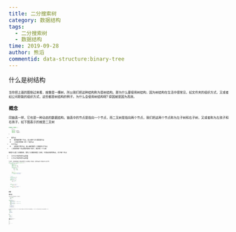 ```yaml
---
title: 二分搜索树
category: 数据结构
tags:
  - 二分搜索树
  - 数据结构
time: 2019-09-28
author: 熊滔
commentid: data-structure:binary-tree
---
```


什么是树结构

<ImageView src="https://gitee.com/lastknightcoder/blogimage/raw/master/20200703083447.png" style="zoom:50%;" />

当你把上面的图倒过来看，就像是一棵树，所以我们把这种结构称为是树结构。那为什么要使用树结构，因为树结构在生活中很常见，如文件夹的组织方式，又或者如公司职能的组织方式，这些都是树结构的例子。为什么会使用树结构呢? 原因就是因为高效。

## 概念

同链表一样，它也是一种动态的数据结构，链表中的节点是指向一个节点，而二叉树是指向两个节点，我们把这两个节点称为左子树和右子树，又或者称为左孩子和右孩子。如下图表示的就是二叉树

<ImageView src="https://gitee.com/lastknightcoder/blogimage/raw/master/20200703083447.png" style="zoom:50%;" />

```java
class Node {
    E e;
    Node left;
    Node right;
}
```

- 根节点
  - 最顶部的那个节点，如上图中 28 就是根节点
  - 二叉树具有唯一的一个根节点
- 叶子节点
  - 没有孩子的节点，如上图的最后一行都是叶子节点
- 二叉树的每个节点最多有两个孩子，最多有一个父亲

那是什么是二分搜索树，首先二分搜索树是二叉树，它满足这样的特点，对于每个节点

- 大于左子树所有节点的值
- 小于右子树所有节点的值

<ImageView src="https://gitee.com/lastknightcoder/blogimage/raw/master/20200703083447.png" style="zoom:50%;" />

可以验算，上面的这棵树满足二分搜索树的性质，所以这棵树是二分搜索树。下面我们来实现二分搜索树中节点有关代码

```java
public class BST<E extends Comparable<E>> {
    private class Node {
        public E e;
        public Node left;
        public Node right;

        public Node(E e) {
            this.e = e;
            left = null;
            right = null;
        }

        @Override
        public String toString() {
            return e.toString();
        }
    }

    //根节点
    private Node root;
    //树中元素的个数
    private int size;

    public BST() {
        root = null;
        size = 0;
    }
    
    public int size() {
        return size;
    }
    public boolean isEmpty() {
        return size == 0;
    }
}
```

## 实现

### 添加元素

<ImageView src="https://gitee.com/lastknightcoder/blogimage/raw/master/20200703083820.png" style="zoom:50%;" />

上图想必已经将添加元素的规则说的很详细了，所以这里直接上代码

```java
public void add(E e) {
    if (root == null) {
        root = new Node(e);
        size++;
    } else {
        add(root, e);
    }
}
private void add(Node node, E e) {
    //递归终止条件
    if (e.equals(node.e)) {
        return;
    } else if (e.compareTo(node.e) < 0 && node.left == null) {
        node.left = new Node(e);
        size++;
        return;
    } else if (e.compareTo(node.e) > 0 && node.right == null) {
        node.right = new Node(e);
        size++;
        return;
    }
    if (e.compareTo(node.e) < 0) {
        add(node.left, e);
    }
    if (e.compareTo(node.e) > 0) {
        add(node.right, e);
    }
}
```

其实上面的代码还可以改进，因为我们在 `add(E e)` 中对 `root` 为根节点进行了单独的考虑，其实可以不再这里考虑，因为通过上面的规则知道，当一个节点为 `null` 时，不管它是根节点还是左右孩子，新加入的节点都将取代这个 `null` 节点

<ImageView src="https://gitee.com/lastknightcoder/blogimage/raw/master/20200703084129.png" style="zoom:50%;" />

所以我们优化上面的代码如下

```java
public void add(E e) {
    root = add(root, e);
}
private Node add(Node node, E e) {
    //这里返回的Node所指的语义是node所代表的根节点
    if (node == null) {
        size++;
        return new Node(e);
    }
    if (e.compareTo(node.e) < 0) {
        //如果比根节点小，对左子树进行更新
        node.left = add(node.left, e);
    } else if (e.compareTo(node.e) > 0) {
        //如果比根节点大，对右子树进行更新
        node.right = add(node.right,e);
    }
    //等于的话什么都不做
    return node;
}
```

### 查询操作

```java
public boolean contains(E e) {
    return contains(root, e);
}
private boolean contains(Node node, E e) {
    if (node == null) {
        return false;
    }
    
    if (e.equals(node.e)) {
        return true;
    } else if (e.compareTo(node.e) < 0) {
        return contains(node.left, e);
    } else {
        return contains(node.right,e);
    }
}
```

### 二叉树的遍历

对于某个数据结构的遍历就是将该数据结构中所有的元素都访问一遍，分为三类

- 前序遍历
  - 父节点在访问左子树之前访问
- 中序遍历
  - 父节点在访问左子树之后，在访问右子树之前访问
- 后序遍历
  - 父节点在访问右子树之后访问

<ImageView src="https://gitee.com/lastknightcoder/blogimage/raw/master/20200703084349.png" style="zoom:50%;" />

#### 前序遍历

```java
public void preOrder() {
    preOrder(root);
}
private void preOrder(Node node) {
    if (node == null) {
        return;
    }
    //先访问父节点
    System.out.println(node);
    preOrder(node.left);
    preOrder(node.right);
}
```

#### 中序遍历

```java
public void inOrder() {
    inOrder(root);
}
private void inOrder(Node node) {
    if (node == null) {
        return;
    }
    
    inOrder(node.left);
    System.out.println(node);
    inOrder(node.right);
}
```

中序遍历的结果是元素从小到大排序。

#### 后序遍历

```java
public void postOrder() {
    postOrder(root);
}
private void postOrder(Node node) {
    if (node == null) {
        return;
    }
    
    postOrder(node.left);
    postOrder(node.right);
    System.out.println(node);
}
```

后序遍历的一个应用是内存释放，我们必须先把左右孩子的内存释放完才能释放该节点的内存。

#### 前序遍历的非递归实现

<ImageView src="https://gitee.com/lastknightcoder/blogimage/raw/master/20200703084649.png" style="zoom:50%;" />

代码实现

```java
public void preOrderNR() {
    //非递归写法
    if (root == null) {
        return;
    }
    //这里的Stack是上面自己写的Stack
    Stack<Node> stack = new ArrayStack<>();
    stack.push(root);
    
    while (!stack.isEmpty()) {
        Node top = stack.pop();
        System.out.println(top);
        if (top.right != null) {
            stack.push(top.right);
        }
        if (top.left != null) {
            stack.push(top.left);
        }
    }
}
```

#### 层序遍历

<ImageView src="https://gitee.com/lastknightcoder/blogimage/raw/master/20200703085018.png" style="zoom:50%;" />

代码实现

```java
public void levelOrder() {
    if (root == null) {
        return;
    }
    Queue<Node> queue = new LoopQueue<>();
    queue.enqueue(root);
    while (!queue.isEmpty()) {
        Node front = queue.dequeue();
        System.out.println(front);
        if (front.left != null) {
            queue.enqueue(front.left);
        }
        if (front.right != null) {
            queue.enqueue(front.right);
        }
    }
}
```

### 删除元素

在二分搜索树中删除一个节点是比较复杂的，我们首先从最简单的情况开始，删除二分搜索树中的最小值和最大值，首先是如何找到最大值和最小值

<ImageView src="https://gitee.com/lastknightcoder/blogimage/raw/master/20200703085309.png" style="zoom:50%;" />

```java
public E minimum() {
    if (size == 0) {
        throw new IllegalArgumentException("树为空");
    }
    return minimum(root).e;
}
private Node minimum(Node node) {
    if (node.left == null) {
        return node;
    }
    return minimum(node.left);
}
public E maximum() {
    if (size == 0) {
        throw new IllegalArgumentException("树为空");
    }
    return maximum(root).e;
}
private Node maximum(Node node) {
    if (node.right == null) {
        return node;
    }
    return maximum(node.right);
}
```

找到了之后如何删除呢

<ImageView src="https://gitee.com/lastknightcoder/blogimage/raw/master/20200703085650.png" style="zoom:50%;" />

```java
public E removeMin() {
    E ret = minimum();
    root = removeMin(root);
    return ret;
}
private Node removeMin(Node node) {
    if (node.left == null) {
        Node rightNode = node.right;
        node.right = null;
        size--;
        return rightNode;
    }
    node.left = removeMin(node.left);
    return node;
}
```

```java
public E removeMax() {
    E ret = maximum();
    root = removeMax(root);
    return ret;
}
private Node removeMax(Node node) {
    if (node.right == null) {
        Node leftNode = node.left;
        node.left = null;
        size--;
        return leftNode;
    }
    
    node.right = removeMax(node.right);
    return node;
}
```

现在讲解如何删除二分搜搜数中的任意一个节点

<ImageView src="https://gitee.com/lastknightcoder/blogimage/raw/master/20200703090142.png" style="zoom:50%;" />

```java
public void remove(E e) {
    root = remove(root, e);
}
private Node remove(Node node, E e) {
    if (node == null) {
        return null;
    }
    if (e.equals(node.e)) {
        if (node.right == null) {
            Node leftNode = node.left;
            node.left = null;
            size--;
            return leftNode;
        } else if (node.left == null) {
            Node rightNode = node.right;
            node.right = null;
            size--;
            return rightNode;
        } else {
            Node successor = minimum(node.right);
            successor.right = removeMin(node.right);//为什么这条语句必须在前面???
            successor.left = node.left;
            node.left = node.right = null;
            //size--; 在removeMin中已经维护size了
            return successor;
        }
    } else if (e.compareTo(node.e) < 0) {
        node.left = remove(node.left, e);
    } else {
        node.right = remove(node.right, e);
    }
    return node;
}
```

上面说的是取右子树中的最小值，你也可以考虑取左子树中的最大值，道理都是一样的。

### 完整代码

```java
public class BST<E extends Comparable<E>> {
    private class Node {
        public E e;
        public Node left;
        public Node right;

        public Node(E e) {
            this.e = e;
            left = null;
            right = null;
        }

        @Override
        public String toString() {
            return e.toString();
        }
    }

    //根节点
    private Node root;
    //树中元素的个数
    private int size;

    public BST() {
        root = null;
        size = 0;
    }

    public int size() {
        return size;
    }
    public boolean isEmpty() {
        return size == 0;
    }

    public void add(E e) {
        root = add(root, e);
    }


    private Node add(Node node, E e) {
        //这里返回语义指的的是node所代表的根节点
        if (node == null) {
            size++;
            return new Node(e);
        }

        if (e.compareTo(node.e) < 0) {
            //如果比根节点小，对左子树进行更新
            node.left = add(node.left, e);
        } else if (e.compareTo(node.e) > 0) {
            //如果比根节点大，对右子树进行更新
            node.right = add(node.right,e);
        }
        //等于的话什么都不做
        return node;
    }

    public boolean contains(E e) {
        return contains(root, e);
    }

    private boolean contains(Node node, E e) {
        if (node == null) {
            return false;
        }

        if (e.equals(node.e)) {
            return true;
        } else if (e.compareTo(node.e) < 0) {
            return contains(node.left, e);
        } else {
            return contains(node.right,e);
        }
    }

    //前序遍历
    public void preOrder() {
        preOrder(root);
    }
    private void preOrder(Node node) {
        if (node == null) {
            return;
        }

        System.out.println(node);
        preOrder(node.left);
        preOrder(node.right);
    }

    public void preOrderNR() {
        //非递归写法
        if (root == null) {
            return;
        }
        Stack<Node> stack = new ArrayStack<>();
        stack.push(root);

        while (!stack.isEmpty()) {
            Node top = stack.pop();
            System.out.println(top);
            if (top.right != null) {
                stack.push(top.right);
            }
            if (top.left != null) {
                stack.push(top.left);
            }
        }
    }

    //中序遍历
    public void inOrder() {
        inOrder(root);
    }
    private void inOrder(Node node) {
        if (node == null) {
            return;
        }

        inOrder(node.left);
        System.out.println(node);
        inOrder(node.right);
    }

    //后序遍历
    public void postOrder() {
        postOrder(root);
    }
    private void postOrder(Node node) {
        if (node == null) {
            return;
        }

        postOrder(node.left);
        postOrder(node.right);
        System.out.println(node);
    }

    public void levelOrder() {
        if (root == null) {
            return;
        }
        Queue<Node> queue = new LoopQueue<>();
        queue.enqueue(root);

        while (!queue.isEmpty()) {
            Node front = queue.dequeue();
            System.out.println(front);
            if (front.left != null) {
                queue.enqueue(front.left);
            }
            if (front.right != null) {
                queue.enqueue(front.right);
            }
        }
    }

    public E minimum() {
        if (size == 0) {
            throw new IllegalArgumentException("树为空");
        }
        return minimum(root).e;
    }

    private Node minimum(Node node) {
        if (node.left == null) {
            return node;
        }
        return minimum(node.left);
    }

    public E maximum() {
        if (size == 0) {
            throw new IllegalArgumentException("树为空");
        }
        return maximum(root).e;
    }

    private Node maximum(Node node) {
        if (node.right == null) {
            return node;
        }
        return maximum(node.right);
    }

    public E removeMin() {
        E ret = minimum();
        root = removeMin(root);
        return ret;
    }

    private Node removeMin(Node node) {
        if (node.left == null) {
            Node rightNode = node.right;
            node.right = null;
            size--;
            return rightNode;
        }

        node.left = removeMin(node.left);
        return node;
    }

    public E removeMax() {
        E ret = maximum();
        root = removeMax(root);
        return ret;
    }
    private Node removeMax(Node node) {
        if (node.right == null) {
            Node leftNode = node.left;
            node.left = null;
            size--;
            return leftNode;
        }

        node.right = removeMax(node.right);
        return node;
    }

    public void remove(E e) {
        root = remove(root, e);
    }
    private Node remove(Node node, E e) {
        if (node == null) {
            return null;
        }
        if (e.equals(node.e)) {
            if (node.right == null) {
                Node leftNode = node.left;
                node.left = null;
                size--;
                return leftNode;
            } else if (node.left == null) {
                Node rightNode = node.right;
                node.right = null;
                size--;
                return rightNode;
            } else {
                Node successor = minimum(node.right);
                successor.right = removeMin(node.right);//为什么这条语句必须在前面???
                successor.left = node.left;
                node.left = node.right = null;
                //size--; 在removeMin中已经维护size了
                return successor;
            }
        } else if (e.compareTo(node.e) < 0) {
            node.left = remove(node.left, e);
        } else {
            node.right = remove(node.right, e);
        }
        return node;
    }
}
```

